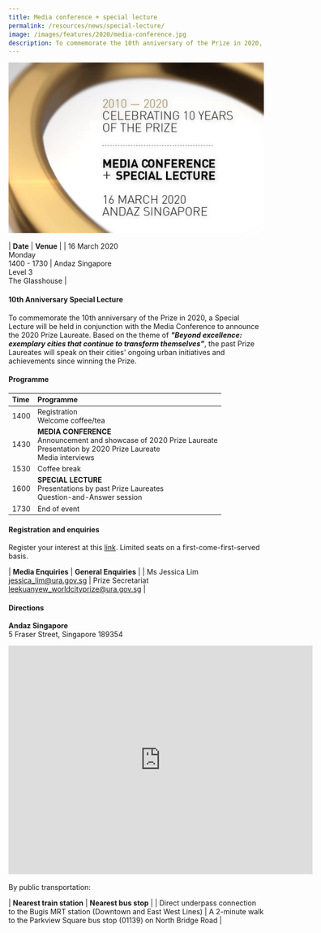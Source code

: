 ```yaml
---
title: Media conference + special lecture
permalink: /resources/news/special-lecture/
image: /images/features/2020/media-conference.jpg
description: To commemorate the 10th anniversary of the Prize in 2020, a Special Lecture will be held in conjunction with the Media Conference. Based on the theme of "Beyond excellence - exemplary cities that continue to transform themselves", the past Prize Laureates will speak on their cities' ongoing urban initiatives and achievements since winning the Prize.
---
```


![Media Conference](/images/features/2020/media-conference.jpg/)<br>

| **Date** | **Venue** |
| 16 March 2020<br>Monday<br>1400 - 1730 | Andaz Singapore<br>Level 3<br>The Glasshouse |

#### **10th Anniversary Special Lecture** 

To commemorate the 10th anniversary of the Prize in 2020, a Special Lecture will be held in conjunction with the Media Conference to announce the 2020 Prize Laureate. Based on the theme of ***"Beyond excellence: exemplary cities that continue to transform themselves"***, the past Prize Laureates will speak on their cities' ongoing urban initiatives and achievements since winning the Prize. 

#### **Programme**

| Time | Programme |
|:--|:--|
| 1400 | Registration<br>Welcome coffee/tea |
| 1430 | **MEDIA CONFERENCE**<br>Announcement and showcase of 2020 Prize Laureate<br>Presentation by 2020 Prize Laureate<br>Media interviews |
| 1530 | Coffee break |
| 1600 | **SPECIAL LECTURE**<br>Presentations by past Prize Laureates<br>Question-and-Answer session | 
| 1730 | End of event |

#### **Registration and enquiries**

Register your interest at this [link](www.google.com). Limited seats on a first-come-first-served basis.

| **Media Enquiries** | **General Enquiries** |
| Ms Jessica Lim<br>[jessica_lim@ura.gov.sg](mailto:jessica_lim@ura.gov.sg) | Prize Secretariat<br>[leekuanyew_worldcityprize@ura.gov.sg](mailto:leekuanyew_worldcityprize@ura.gov.sg) |

#### **Directions**

**Andaz Singapore**
<br>5 Fraser Street, Singapore 189354

<iframe src="https://www.google.com/maps/embed?pb=!1m18!1m12!1m3!1d3988.7926313699095!2d103.85554121443127!3d1.299206599052409!2m3!1f0!2f0!3f0!3m2!1i1024!2i768!4f13.1!3m3!1m2!1s0x31da19b021e9ce07%3A0x6f6afbcfba9af1c1!2sAndaz%20Singapore%20-%20a%20concept%20by%20Hyatt!5e0!3m2!1sen!2ssg!4v1579502553293!5m2!1sen!2ssg" width="600" height="450" frameborder="0" style="border:0;" allowfullscreen=""></iframe>

By public transportation: 

| **Nearest train station** | **Nearest bus stop** |
| Direct underpass connection to the Bugis MRT station (Downtown and East West Lines) | A 2-minute walk to the Parkview Square bus stop (01139) on North Bridge Road | 

